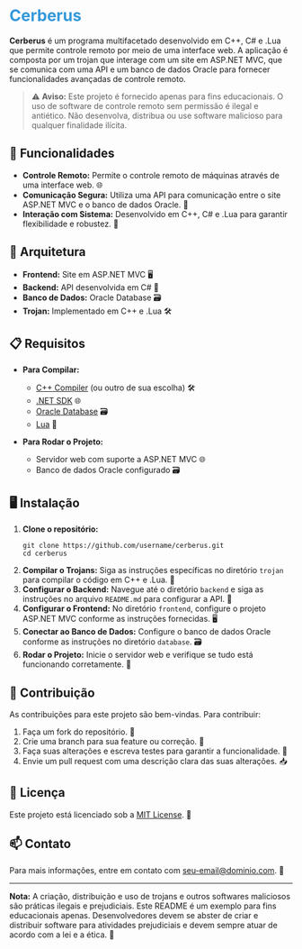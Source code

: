 # <span style="color: #3498db;">Cerberus</span>

**Cerberus** é um programa multifacetado desenvolvido em C++, C# e .Lua que permite controle remoto por meio de uma interface web. A aplicação é composta por um trojan que interage com um site em ASP.NET MVC, que se comunica com uma API e um banco de dados Oracle para fornecer funcionalidades avançadas de controle remoto.

> ⚠️ **Aviso:** Este projeto é fornecido apenas para fins educacionais. O uso de software de controle remoto sem permissão é ilegal e antiético. Não desenvolva, distribua ou use software malicioso para qualquer finalidade ilícita.

## 🚀 Funcionalidades

<ul>
  <li><strong>Controle Remoto:</strong> Permite o controle remoto de máquinas através de uma interface web. 🌐</li>
  <li><strong>Comunicação Segura:</strong> Utiliza uma API para comunicação entre o site ASP.NET MVC e o banco de dados Oracle. 🔐</li>
  <li><strong>Interação com Sistema:</strong> Desenvolvido em C++, C# e .Lua para garantir flexibilidade e robustez. 🔧</li>
</ul>

## 🧩 Arquitetura

<ul>
  <li><strong>Frontend:</strong> Site em ASP.NET MVC 🖥️</li>
  <li><strong>Backend:</strong> API desenvolvida em C# 🔄</li>
  <li><strong>Banco de Dados:</strong> Oracle Database 🗃️</li>
  <li><strong>Trojan:</strong> Implementado em C++ e .Lua 🛠️</li>
</ul>

## 📋 Requisitos

- **Para Compilar:**
  <ul>
    <li><a href="https://gcc.gnu.org/">C++ Compiler</a> (ou outro de sua escolha) 🛠️</li>
    <li><a href="https://dotnet.microsoft.com/download">.NET SDK</a> 🌐</li>
    <li><a href="https://www.oracle.com/database/">Oracle Database</a> 🗃️</li>
    <li><a href="https://www.lua.org/download.html">Lua</a> 📝</li>
  </ul>

- **Para Rodar o Projeto:**
  <ul>
    <li>Servidor web com suporte a ASP.NET MVC 🌐</li>
    <li>Banco de dados Oracle configurado 🗃️</li>
  </ul>

## 🖥️ Instalação

<ol>
  <li><strong>Clone o repositório:</strong>
    <pre><code>git clone https://github.com/username/cerberus.git
cd cerberus</code></pre>
  </li>
  <li><strong>Compilar o Trojans:</strong> Siga as instruções específicas no diretório <code>trojan</code> para compilar o código em C++ e .Lua. 🔧</li>
  <li><strong>Configurar o Backend:</strong> Navegue até o diretório <code>backend</code> e siga as instruções no arquivo <code>README.md</code> para configurar a API. 🔄</li>
  <li><strong>Configurar o Frontend:</strong> No diretório <code>frontend</code>, configure o projeto ASP.NET MVC conforme as instruções fornecidas. 🖥️</li>
  <li><strong>Conectar ao Banco de Dados:</strong> Configure o banco de dados Oracle conforme as instruções no diretório <code>database</code>. 🗃️</li>
  <li><strong>Rodar o Projeto:</strong> Inicie o servidor web e verifique se tudo está funcionando corretamente. 🚀</li>
</ol>

## 🤝 Contribuição

As contribuições para este projeto são bem-vindas. Para contribuir:

<ol>
  <li>Faça um fork do repositório. 🍴</li>
  <li>Crie uma branch para sua feature ou correção. 🌿</li>
  <li>Faça suas alterações e escreva testes para garantir a funcionalidade. 🧪</li>
  <li>Envie um pull request com uma descrição clara das suas alterações. 📥</li>
</ol>

## 📜 Licença

Este projeto está licenciado sob a [MIT License](LICENSE). 📜

## 📫 Contato

Para mais informações, entre em contato com <a href="mailto:seu-email@dominio.com">seu-email@dominio.com</a>. 📧

---

**Nota:** A criação, distribuição e uso de trojans e outros softwares maliciosos são práticas ilegais e prejudiciais. Este README é um exemplo para fins educacionais apenas. Desenvolvedores devem se abster de criar e distribuir software para atividades prejudiciais e devem sempre atuar de acordo com a lei e a ética. 🚫

